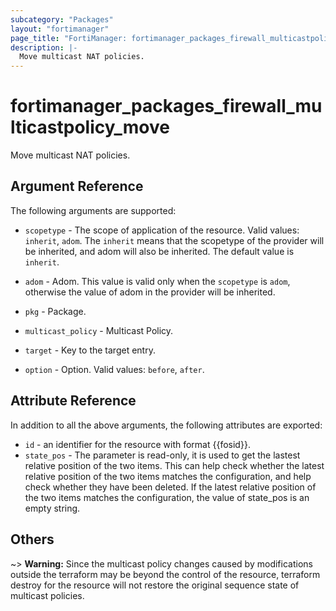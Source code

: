 ```yaml
---
subcategory: "Packages"
layout: "fortimanager"
page_title: "FortiManager: fortimanager_packages_firewall_multicastpolicy_move"
description: |-
  Move multicast NAT policies.
---
```


# fortimanager_packages_firewall_multicastpolicy_move
Move multicast NAT policies.

## Argument Reference


The following arguments are supported:

* `scopetype` - The scope of application of the resource. Valid values: `inherit`, `adom`. The `inherit` means that the scopetype of the provider will be inherited, and adom will also be inherited. The default value is `inherit`.
* `adom` - Adom. This value is valid only when the `scopetype` is `adom`, otherwise the value of adom in the provider will be inherited.
* `pkg` - Package.
* `multicast_policy` - Multicast Policy.

* `target` - Key to the target entry.
* `option` - Option. Valid values: `before`, `after`.


## Attribute Reference

In addition to all the above arguments, the following attributes are exported:
* `id` - an identifier for the resource with format {{fosid}}.
* `state_pos` - The parameter is read-only, it is used to get the lastest relative position of the two items. This can help check whether the latest relative position of the two items matches the configuration, and help check whether they have been deleted. If the latest relative position of the two items matches the configuration, the value of state_pos is an empty string.

## Others

~> **Warning:** Since the multicast policy changes caused by modifications outside the terraform may be beyond the control of the resource, terraform destroy for the resource will not restore the original sequence state of multicast policies.
